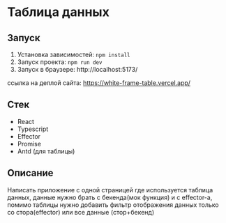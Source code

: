 # Таблица данных

## Запуск
1. Установка зависимостей: `npm install`
2. Запуск проекта: `npm run dev`
3. Запуск в браузере: http://localhost:5173/

ссылка на деплой сайта: https://white-frame-table.vercel.app/

## Стек
- React
- Typescript 
- Effector
- Promise
- Antd (для таблицы)

## Описание
Написать приложение с одной страницей где используется таблица данных, данные нужно брать с бекенда(мок функция) и с effector-а, помимо таблицы нужно добавить фильтр отображения данных только со стора(effector) или все данные (стор+бекенд)
